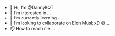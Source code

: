 - 👋 Hi, I’m @DannyBQT
- 👀 I’m interested in ...
- 🌱 I’m currently learning ...
- 💞️ I’m looking to collaborate on Elon Musk xD 😅....
- 📫 How to reach me ...

<!---
DannyBQT/DannyBQT is a ✨ special ✨ repository because its `README.md` (this file) appears on your GitHub profile.
You can click the Preview link to take a look at your changes.
--->
